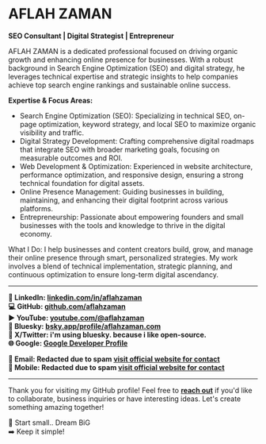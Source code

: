 # AFLAH ZAMAN  

**SEO Consultant | Digital Strategist | Entrepreneur**  


AFLAH ZAMAN is a dedicated professional focused on driving organic growth and enhancing online presence for businesses. With a robust background in Search Engine Optimization (SEO) and digital strategy, he leverages technical expertise and strategic insights to help companies achieve top search engine rankings and sustainable online success.

**Expertise & Focus Areas:**
- Search Engine Optimization (SEO): Specializing in technical SEO, on-page optimization, keyword strategy, and local SEO to maximize organic visibility and traffic.
- Digital Strategy Development: Crafting comprehensive digital roadmaps that integrate SEO with broader marketing goals, focusing on measurable outcomes and ROI.
- Web Development & Optimization: Experienced in website architecture, performance optimization, and responsive design, ensuring a strong technical foundation for digital assets.
- Online Presence Management: Guiding businesses in building, maintaining, and enhancing their digital footprint across various platforms.
- Entrepreneurship: Passionate about empowering founders and small businesses with the tools and knowledge to thrive in the digital economy.

What I Do:
I help businesses and content creators build, grow, and manage their online presence through smart, personalized strategies. My work involves a blend of technical implementation, strategic planning, and continuous optimization to ensure long-term digital ascendancy.

---

**🪪 LinkedIn: [linkedin.com/in/aflahzaman](https://www.linkedin.com/in/aflahzaman)**  
**💻 GitHub: [github.com/aflahzaman](https://github.com/aflahzaman)**  
**▶️ YouTube: [youtube.com/@aflahzaman](https://www.youtube.com/@aflahzaman?sub_confirmation=1)**   
**🦋 Bluesky:  [bsky.app/profile/aflahzaman.com](https://bsky.app/profile/aflahzaman.com)**   
**🔗 X/Twitter: i'm using bluesky. because i like open-source.**      
**🌐 Google: [Google Developer Profile](https://g.dev/aflahzaman)**   

**📧 Email: Redacted due to spam [visit official website for contact](https://aflahzaman.com/)**   
**📱 Mobile: Redacted due to spam [visit official website for contact](https://aflahzaman.com/)**   

---

Thank you for visiting my GitHub profile! Feel free to **[reach out](https://aflahzaman.com/)** if you'd like to collaborate, business inquiries or have interesting ideas. Let's create something amazing together!

🚀 Start small.. Dream BiG  
➡️ Keep it simple!

